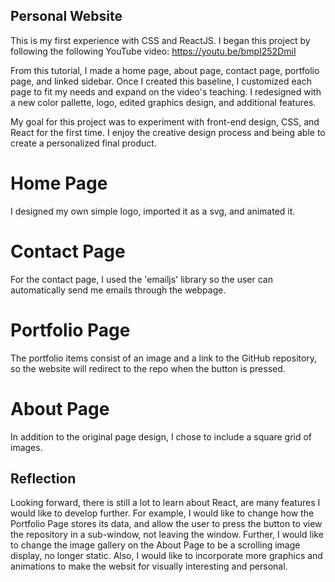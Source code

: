## Personal Website

This is my first experience with CSS and ReactJS. I began this project by following the following YouTube video:
https://youtu.be/bmpI252DmiI

From this tutorial, I made a home page, about page, contact page, portfolio page, and linked sidebar. Once I created this baseline, I customized each page to fit my needs and expand on the video's teaching. I redesigned with a new color pallette, logo, edited graphics design, and additional features. 

My goal for this project was to experiment with front-end design, CSS, and React for the first time. I enjoy the creative design process and being able to create a personalized final product. 

# Home Page 
I designed my own simple logo, imported it as a svg, and animated it. 

# Contact Page
For the contact page, I used the 'emailjs' library so the user can automatically send me emails through the webpage. 

# Portfolio Page 
The portfolio items consist of an image and a link to the GitHub repository, so the website will redirect to the repo when the button is pressed. 

# About Page 
In addition to the original page design, I chose to include a square grid of images. 

## Reflection 
Looking forward, there is still a lot to learn about React, are many features I would like to develop further. For example, I would like to change how the Portfolio Page stores its data, and allow the user to press the button to view the repository in a sub-window, not leaving the window. Further, I would like to change the image gallery on the About Page to be a scrolling image display, no longer static. Also, I would like to incorporate more graphics and animations to make the websit for visually interesting and personal. 
